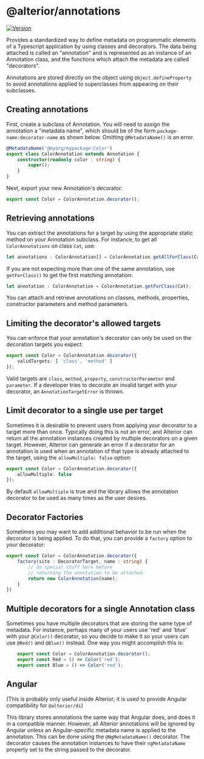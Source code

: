 # @alterior/annotations

[![Version](https://img.shields.io/npm/v/@alterior/annotations.svg)](https://www.npmjs.com/package/@alterior/annotations)

Provides a standardized way to define metadata on programmatic elements of a Typescript application by using classes and decorators. The data being attached is called an "annotation" and is represented as an instance of an Annotation class, and the functions which attach the metadata are called "decorators".

Annotations are stored directly on the object using `Object.defineProperty` to avoid annotations applied to superclasses from appearing on their subclasses.

## Creating annotations

First, create a subclass of Annotation. You will need to assign the annotation a "metadata name", which should be of the form `package-name:decorator-name` as shown below. Omitting `@MetadataName()` is an error.

```typescript
@MetadataName('@myorg/mypackage:Color')
export class ColorAnnotation extends Annotation {
    constructor(readonly color : string) {
        super();
    }
}
```

Next, export your new Annotation's decorator:

```typescript
export const Color = ColorAnnotation.decorator();
```

## Retrieving annotations

You can extract the annotations for a target by using the appropriate static method on your Annotation subclass. For instance, to get all `ColorAnnotations` on class `Cat`, use:

```typescript
let annotations : ColorAnnotation[] = ColorAnnotation.getAllForClass(Cat);
```

If you are not expecting more than one of the same annotation, use `getForClass()` to get the first matching annotation:

```typescript 
let annotation : ColorAnnotation = ColorAnnotation.getForClass(Cat);
```

You can attach and retrieve annotations on classes, methods, properties,
constructor parameters and method parameters. 

## Limiting the decorator's allowed targets

You can enforce that your annotation's decorator can only be used on the decoration targets you expect:

```typescript 
export const Color = ColorAnnotation.decorator({
    validTargets: [ 'class', 'method' ]
});
```

Valid targets are `class`, `method`, `property`, `constructorParameter` and `parameter`. If a developer tries to decorate an invalid target with your decorator, an `AnnotationTargetError` is thrown.

## Limit decorator to a single use per target

Sometimes it is desirable to prevent users from applying your decorator to a target more than once. Typically doing this is not an error, and Alterior can return all the annotation instances created by multiple decorators on a given target. However, Alterior can generate an error if a decorator for an annotation is used when an annotation of that type is already attached to the target, using the `allowMultiple: false` option:

```typescript 
export const Color = ColorAnnotation.decorator({
    allowMultiple: false
});
```

By default `allowMultiple` is true and the library allows the annotation decorator to be used as many times as the user desires.

## Decorator Factories

Sometimes you may want to add additional behavior to be run when the decorator is being applied. To do that, you can provide a `factory` option to your decorator:

```typescript 
export const Color = ColorAnnotation.decorator({
    factory(site : DecoratorTarget, name : string) {
        // do special stuff here before 
        // returning the annotation to be attached.
        return new ColorAnnotation(name);
    }
})
```

## Multiple decorators for a single Annotation class

Sometimes you have multiple decorators that are storing the same type of metadata. For instance, perhaps many of your users use 'red' and 'blue' with your `@Color()` decorator, so you decide to make it so your users can use `@Red()` and `@Blue()` instead. One way you might accomplish this is:

```typescript 
    export const Color = ColorAnnotation.decorator();
    export const Red = () => Color('red');
    export const Blue = () => Color('red');
```

## Angular

(This is probably only useful inside Alterior; it is used to provide Angular compatibility for `@alterior/di`)

This library stores annotations the same way that Angular does, and does it in a compatible manner. However, all Alterior annotations will be ignored by Angular unless an Angular-specific metadata name is applied to the annotation. This can be done using the `@NgMetadataName()` decorator. The decorator causes the annotation instances to have their `ngMetadataName` property set to the string passed to the decorator.